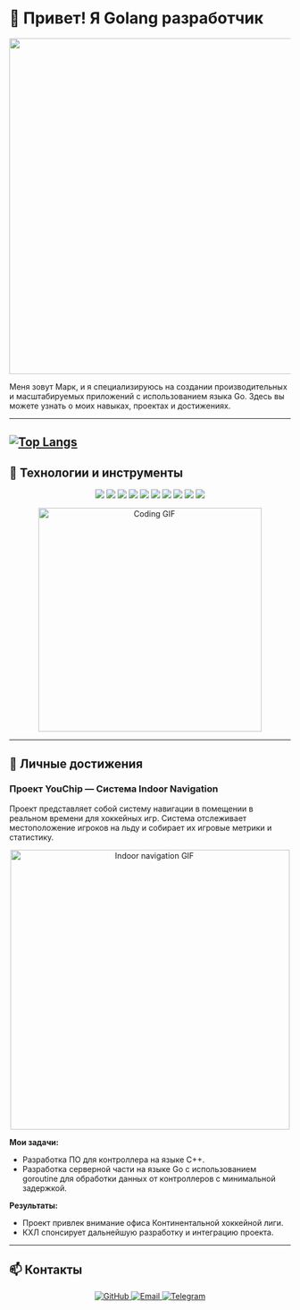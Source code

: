 # 👋 Привет! Я Golang разработчик

<img src="https://i.giphy.com/media/v1.Y2lkPTc5MGI3NjExbnByOXg4OWtkYmZ4cml3eTMyNXE5OWo2Z2I0dXg0M2N0eWVpYTRnbiZlcD12MV9pbnRlcm5hbF9naWZfYnlfaWQmY3Q9Zw/qgQUggAC3Pfv687qPC/giphy.gif" width="600" />

Меня зовут Марк, и я специализируюсь на создании производительных и масштабируемых приложений с использованием языка Go. Здесь вы можете узнать о моих навыках, проектах и достижениях.

---
[![Top Langs](https://github-readme-stats.vercel.app/api/top-langs/?username=MARk3108&layout=compact&theme=vision-friendly-dark)](https://github.com/anuraghazra/github-readme-stats)
---
## 🚀 Технологии и инструменты

<p align="center">
  <img src="https://img.shields.io/badge/-Golang-00ADD8?logo=go&logoColor=white&style=flat-square" />
  <img src="https://img.shields.io/badge/-Gin-00ADD8?logo=go&logoColor=white&style=flat-square" />
  <img src="https://img.shields.io/badge/-GORM-00ADD8?logo=go&logoColor=white&style=flat-square" />
  <img src="https://img.shields.io/badge/-Fiber-00ADD8?logo=go&logoColor=white&style=flat-square" />
  <img src="https://img.shields.io/badge/-React-61DAFB?logo=react&logoColor=white&style=flat-square" />
  <img src="https://img.shields.io/badge/-PostgreSQL-336791?logo=postgresql&logoColor=white&style=flat-square" />
  <img src="https://img.shields.io/badge/-Redis-DC382D?logo=redis&logoColor=white&style=flat-square" />
  <img src="https://img.shields.io/badge/-Open%20API-6BA539?logo=swagger&logoColor=white&style=flat-square" />
  <img src="https://img.shields.io/badge/-Postman-FF6C37?logo=postman&logoColor=white&style=flat-square" />
  <img src="https://img.shields.io/badge/-Swagger-85EA2D?logo=swagger&logoColor=white&style=flat-square" />
</p>

<p align="center">
  <img src="https://media.giphy.com/media/KiX5PkTi8C8F42ZmEz/giphy.gif" width="400" alt="Coding GIF" />
</p>

---

## 🎯 Личные достижения

### Проект YouChip — Система Indoor Navigation

Проект представляет собой систему навигации в помещении в реальном времени для хоккейных игр. Система отслеживает местоположение игроков на льду и собирает их игровые метрики и статистику.

<p align="center">
  <img src="https://www.google.com/url?sa=i&url=https%3A%2F%2Fcommons.wikimedia.org%2Fwiki%2FFile%3AIce_Hockey_Deke.gif&psig=AOvVaw3kldueMjbyrTwB9_uM6ehX&ust=1726070970064000&source=images&cd=vfe&opi=89978449&ved=0CBMQjRxqFwoTCPCIwobhuIgDFQAAAAAdAAAAABAJ" width="500" alt="Indoor navigation GIF" />
</p>

**Мои задачи:**
- Разработка ПО для контроллера на языке C++.
- Разработка серверной части на языке Go с использованием goroutine для обработки данных от контроллеров с минимальной задержкой.

**Результаты:**
- Проект привлек внимание офиса Континентальной хоккейной лиги.
- КХЛ спонсирует дальнейшую разработку и интеграцию проекта.

---

## 📫 Контакты

<p align="center">
  <a href="https://github.com/your-github-profile">
    <img src="https://img.shields.io/badge/-GitHub-181717?logo=github&logoColor=white&style=flat-square" alt="GitHub"/>
  </a>
  <a href="mailto:mfomin@sfedu.ru">
    <img src="https://img.shields.io/badge/-Email-D14836?logo=gmail&logoColor=white&style=flat-square" alt="Email"/>
  </a>
  <a href="https://t.me/saatoorru">
    <img src="https://img.shields.io/badge/-Telegram-2CA5E0?logo=telegram&logoColor=white&style=flat-square" alt="Telegram"/>
  </a>
</p>
